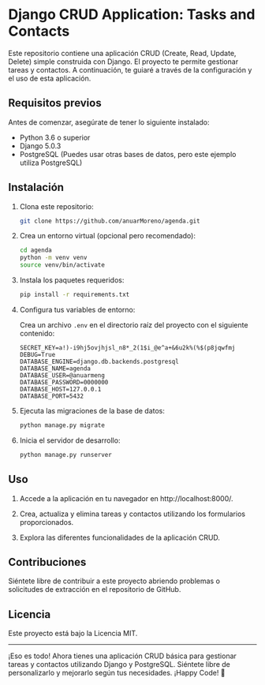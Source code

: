 # Django CRUD Application: Tasks and Contacts

Este repositorio contiene una aplicación CRUD (Create, Read, Update, Delete) simple construida con Django. El proyecto te permite gestionar tareas y contactos. A continuación, te guiaré a través de la configuración y el uso de esta aplicación.

## Requisitos previos

Antes de comenzar, asegúrate de tener lo siguiente instalado:

- Python 3.6 o superior
- Django 5.0.3
- PostgreSQL (Puedes usar otras bases de datos, pero este ejemplo utiliza PostgreSQL)

## Instalación

1. Clona este repositorio:

    ```bash
    git clone https://github.com/anuarMoreno/agenda.git
    ```

2. Crea un entorno virtual (opcional pero recomendado):

    ```bash
    cd agenda
    python -m venv venv
    source venv/bin/activate
    ```

3. Instala los paquetes requeridos:

    ```bash
    pip install -r requirements.txt
    ```

4. Configura tus variables de entorno:

    Crea un archivo `.env` en el directorio raíz del proyecto con el siguiente contenido:

    ```
    SECRET_KEY=a!)-i9hj5ovjhjsl_n8*_2(1$i_@e^a+&6u2k%(%$(p8jqwfmj
    DEBUG=True
    DATABASE_ENGINE=django.db.backends.postgresql
    DATABASE_NAME=agenda
    DATABASE_USER=@anuarmeng
    DATABASE_PASSWORD=0000000
    DATABASE_HOST=127.0.0.1
    DATABASE_PORT=5432
    ```

5. Ejecuta las migraciones de la base de datos:

    ```bash
    python manage.py migrate
    ```

6. Inicia el servidor de desarrollo:

    ```bash
    python manage.py runserver
    ```

## Uso

1. Accede a la aplicación en tu navegador en http://localhost:8000/.

2. Crea, actualiza y elimina tareas y contactos utilizando los formularios proporcionados.

3. Explora las diferentes funcionalidades de la aplicación CRUD.

## Contribuciones

Siéntete libre de contribuir a este proyecto abriendo problemas o solicitudes de extracción en el repositorio de GitHub.

## Licencia

Este proyecto está bajo la Licencia MIT.

---

¡Eso es todo! Ahora tienes una aplicación CRUD básica para gestionar tareas y contactos utilizando Django y PostgreSQL. Siéntete libre de personalizarlo y mejorarlo según tus necesidades. ¡Happy Code! 🚀